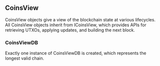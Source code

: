 ## CoinsView

CoinsView objects give a view of the blockchain state at various lifecycles. All CoinsView objects inherit from ICoinsView, which provides APIs for retrieving UTXOs, applying updates, and building the next block.

### CoinsViewDB

Exactly one instance of CoinsViewDB is created, which represents the longest valid chain. 